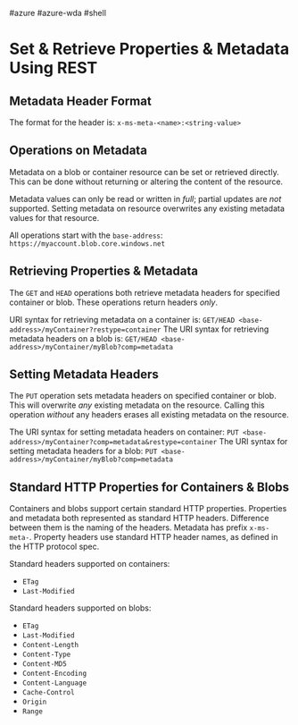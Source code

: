 #azure #azure-wda #shell 

# Set & Retrieve Properties & Metadata Using REST
## Metadata Header Format
The format for the header is:
`x-ms-meta-<name>:<string-value>`

## Operations on Metadata
Metadata on a blob or container resource can be set or retrieved directly.
This can be done without returning or altering the content of the resource.

Metadata values can only be read or written in *full*; partial updates are *not* supported.
Setting metadata on resource overwrites any existing metadata values for that resource.

All operations start with the `base-address`:
`https://myaccount.blob.core.windows.net`

## Retrieving Properties & Metadata
The `GET` and `HEAD` operations both retrieve metadata headers for specified container or blob.
These operations return headers *only*.

URI syntax for retrieving metadata on a container is:
`GET/HEAD <base-address>/myContainer?restype=container`
The URI syntax for retrieving metadata headers on a blob is:
`GET/HEAD <base-address>/myContainer/myBlob?comp=metadata`

## Setting Metadata Headers
The `PUT` operation sets metadata headers on specified container or blob.
This will overwrite *any* existing metadata on the resource.
Calling this operation *without* any headers erases all existing metadata on the resource.

The URI syntax for setting metadata headers on container:
`PUT <base-address>/myContainer?comp=metadata&restype=container`
The URI syntax for setting metadata headers for a blob:
`PUT <base-address>/myContainer/myBlob?comp=metadata`

## Standard HTTP Properties for Containers & Blobs
Containers and blobs support certain standard HTTP properties.
Properties and metadata both represented as standard HTTP headers.
Difference between them is the naming of the headers.
Metadata has prefix `x-ms-meta-`.
Property headers use standard HTTP header names, as defined in the HTTP protocol spec.

Standard headers supported on containers:
- `ETag`
- `Last-Modified`

Standard headers supported on blobs:
- `ETag`
- `Last-Modified`
- `Content-Length`
- `Content-Type`
- `Content-MD5`
- `Content-Encoding`
- `Content-Language`
- `Cache-Control`
- `Origin`
- `Range`